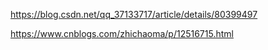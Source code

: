 https://blog.csdn.net/qq_37133717/article/details/80399497

https://www.cnblogs.com/zhichaoma/p/12516715.html
